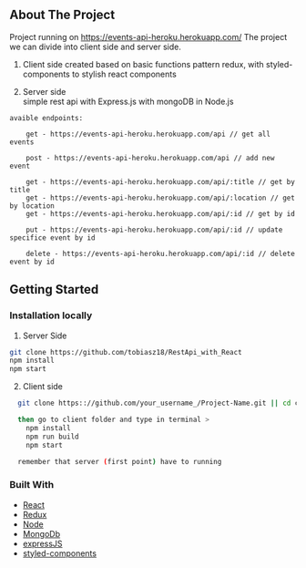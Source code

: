 <!-- ABOUT THE PROJECT -->
## About The Project
  Project running on https://events-api-heroku.herokuapp.com/ 
  The project we can divide into client side and server side.
  
  1. Client side
    created based on basic functions pattern redux, 
    with styled-components to stylish react components 

  2. Server side   
    simple rest api with Express.js with mongoDB in Node.js

    avaible endpoints:
      
        get - https://events-api-heroku.herokuapp.com/api // get all events

        post - https://events-api-heroku.herokuapp.com/api // add new event 
        
        get - https://events-api-heroku.herokuapp.com/api/:title // get by title
        get - https://events-api-heroku.herokuapp.com/api/:location // get by location
        get - https://events-api-heroku.herokuapp.com/api/:id // get by id

        put - https://events-api-heroku.herokuapp.com/api/:id // update specifice event by id

        delete - https://events-api-heroku.herokuapp.com/api/:id // delete event by id
     

<!-- GETTING STARTED -->
## Getting Started

### Installation locally

1. Server Side
  ```sh
  git clone https://github.com/tobiasz18/RestApi_with_React
  npm install 
  npm start

  ```

2. Client side
```sh
  git clone https:://github.com/your_username_/Project-Name.git || cd client

  then go to client folder and type in terminal >
    npm install 
    npm run build
    npm start

  remember that server (first point) have to running   

```

### Built With

* [React](https://reactjs.org/)
* [Redux](https://redux.js.org/)
* [Node](https://nodejs.org/)
* [MongoDb](https://www.mongodb.com/)
* [expressJS](https://expressjs.com/)
* [styled-components](https://www.styled-components.com/)




















